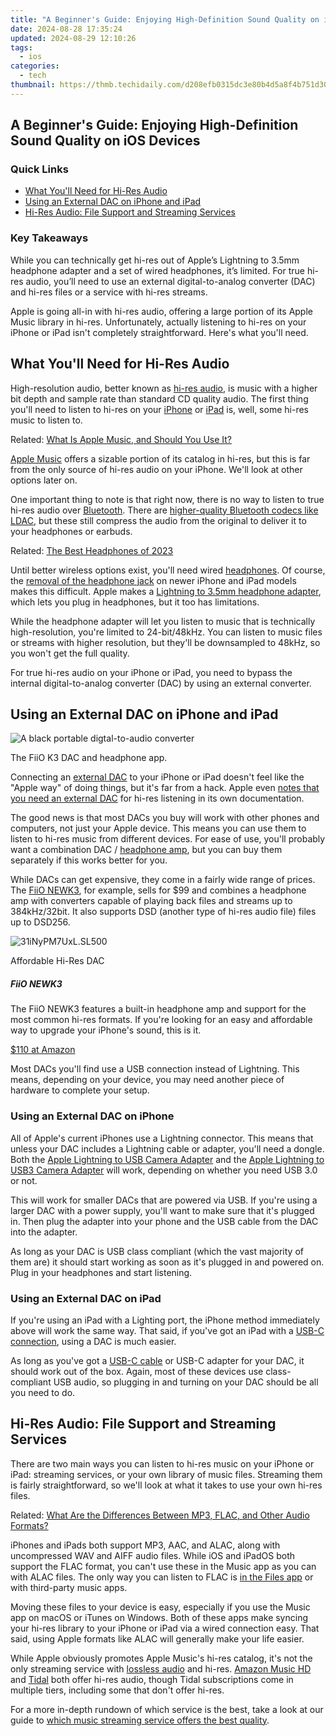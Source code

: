 ```yaml
---
title: "A Beginner's Guide: Enjoying High-Definition Sound Quality on iOS Devices"
date: 2024-08-28 17:35:24
updated: 2024-08-29 12:10:26
tags:
  - ios
categories:
  - tech
thumbnail: https://thmb.techidaily.com/d208efb0315dc3e80b4d5a8f4b751d30ee62ca28dd2151c249d15e615be6f528.jpg
---
```


## A Beginner's Guide: Enjoying High-Definition Sound Quality on iOS Devices

### Quick Links

* [What You'll Need for Hi-Res Audio](https://vp-tips.techidaily.com/new-in-2024-seamless-podcast-journey-from-creation-to-google-submission/)
* [Using an External DAC on iPhone and iPad](https://screen-sharing-recording.techidaily.com/new-capturing-consciousness-proven-techniques-for-documenting-virtual-play/)
* [Hi-Res Audio: File Support and Streaming Services](https://extra-lessons.techidaily.com/2024-approved-behind-the-curtain-detailed-guide-to-import-tasks-w11/)

### Key Takeaways

 While you can technically get hi-res out of Apple’s Lightning to 3.5mm headphone adapter and a set of wired headphones, it’s limited. For true hi-res audio, you’ll need to use an external digital-to-analog converter (DAC) and hi-res files or a service with hi-res streams.

 Apple is going all-in with hi-res audio, offering a large portion of its Apple Music library in hi-res. Unfortunately, actually listening to hi-res on your iPhone or iPad isn't completely straightforward. Here's what you'll need.

##  What You'll Need for Hi-Res Audio

 High-resolution audio, better known as [hi-res audio](https://youtube-lab.techidaily.com/24-engineering-engaging-media-excerpts/), is music with a higher bit depth and sample rate than standard CD quality audio. The first thing you'll need to listen to hi-res on your [iPhone](https://vimeo-videos.techidaily.com/in-2024-quick-vimeo-transformation-tips-easy-to-create-gifs/) or [iPad](https://screen-sharing-recording.techidaily.com/updated-in-2024-capturing-screen-content-on-huawei-mate-10-20-and-p-series-phones-via-built-in-recorders/) is, well, some hi-res music to listen to.

Related: [What Is Apple Music, and Should You Use It?](https://ios-pokemon-go.techidaily.com/most-asked-questions-about-pokemon-go-battle-league-rewards-on-apple-iphone-13-pro-max-drfone-by-drfone-virtual-ios/) 

[Apple Music](https://ios-pokemon-go.techidaily.com/most-asked-questions-about-pokemon-go-battle-league-rewards-on-apple-iphone-13-pro-max-drfone-by-drfone-virtual-ios/) offers a sizable portion of its catalog in hi-res, but this is far from the only source of hi-res audio on your iPhone. We'll look at other options later on.

 One important thing to note is that right now, there is no way to listen to true hi-res audio over [Bluetooth](https://article-posts.techidaily.com/2024-approved-insta-to-tik-integration-masterclass/). There are [higher-quality Bluetooth codecs like LDAC](https://iphone-unlock.techidaily.com/in-2024-how-to-unlock-apple-iphone-8-with-a-mask-on-drfone-by-drfone-ios/), but these still compress the audio from the original to deliver it to your headphones or earbuds.

Related: [The Best Headphones of 2023](https://mondly-stories.techidaily.com/perfezionamento-dei-numeri-italiani-per-la-comunicazione-da-1-1000/) 

 Until better wireless options exist, you'll need wired [headphones](https://mondly-stories.techidaily.com/perfezionamento-dei-numeri-italiani-per-la-comunicazione-da-1-1000/). Of course, the [removal of the headphone jack](https://activate-lock.techidaily.com/in-2024-3-effective-ways-to-unlock-icloud-account-without-password-from-apple-iphone-xr-by-drfone-ios/) on newer iPhone and iPad models makes this difficult. Apple makes a [Lightning to 3.5mm headphone adapter](https://www.amazon.com/Apple-Lightning-Audio-Cable-1-2m/dp/B08Q2FMN7L?tag=htg-v2-732gpdj-20&ascsubtag=UUhtgUeUpU203300&asc%5Frefurl=https%3A%2F%2Fwww.howtogeek.com%2F854336%2Fhow-to-listen-to-hi-res-audio-on-iphone-and-ipad%2F&asc%5Fcampaign=Short-Term), which lets you plug in headphones, but it too has limitations.

 While the headphone adapter will let you listen to music that is technically high-resolution, you're limited to 24-bit/48kHz. You can listen to music files or streams with higher resolution, but they'll be downsampled to 48kHz, so you won't get the full quality.

 For true hi-res audio on your iPhone or iPad, you need to bypass the internal digital-to-analog converter (DAC) by using an external converter.

##  Using an External DAC on iPhone and iPad

![A black portable digtal-to-audio converter](https://static1.howtogeekimages.com/wordpress/wp-content/uploads/2020/11/FiiODAC.png) 

The FiiO K3 DAC and headphone app.

 Connecting an [external DAC](https://tiktok-video-files.techidaily.com/new-in-2024-secrets-of-crafting-an-exclusive-identifier-on-tiktok/) to your iPhone or iPad doesn't feel like the "Apple way" of doing things, but it's far from a hack. Apple even [notes that you need an external DAC](https://support.apple.com/guide/iphone/listen-to-lossless-music-iph14e213417/ios) for hi-res listening in its own documentation.

 The good news is that most DACs you buy will work with other phones and computers, not just your Apple device. This means you can use them to listen to hi-res music from different devices. For ease of use, you'll probably want a combination DAC / [headphone amp](https://tech-savvy.techidaily.com/step-by-step-guide-creating-a-bootable-windows-11-installation-drive-from-an-iso-file/), but you can buy them separately if this works better for you.

 While DACs can get expensive, they come in a fairly wide range of prices. The [FiiO NEWK3](https://www.amazon.com/FiiO-Headphone-Amplifier-Resolution-Computer/dp/B09B35TCC7?tag=htg-v2-732gpdj-20&ascsubtag=UUhtgUeUpU203300&asc%5Frefurl=https%3A%2F%2Fwww.howtogeek.com%2F854336%2Fhow-to-listen-to-hi-res-audio-on-iphone-and-ipad%2F&asc%5Fcampaign=Short-Term), for example, sells for $99 and combines a headphone amp with converters capable of playing back files and streams up to 384kHz/32bit. It also supports DSD (another type of hi-res audio file) files up to DSD256.

![31iNyPM7UxL._SL500_](https://static1.howtogeekimages.com/wordpress/wp-content/uploads/2023/06/31inypm7uxl-_sl500_.jpg) 

Affordable Hi-Res DAC

#####  FiiO NEWK3

The FiiO NEWK3 features a built-in headphone amp and support for the most common hi-res formats. If you're looking for an easy and affordable way to upgrade your iPhone's sound, this is it.

[$110 at Amazon](https://www.amazon.com/FiiO-Headphone-Amplifier-Resolution-Computer/dp/B09B35TCC7) 

 Most DACs you'll find use a USB connection instead of Lightning. This means, depending on your device, you may need another piece of hardware to complete your setup.

###  Using an External DAC on iPhone

 All of Apple's current iPhones use a Lightning connector. This means that unless your DAC includes a Lightning cable or adapter, you'll need a dongle. Both the [Apple Lightning to USB Camera Adapter](https://www.amazon.com/Apple-Lightning-USB-Camera-Adapter/dp/B014VGHG0U?tag=htg-v2-732gpdj-20&ascsubtag=UUhtgUeUpU203300&asc%5Frefurl=https%3A%2F%2Fwww.howtogeek.com%2F854336%2Fhow-to-listen-to-hi-res-audio-on-iphone-and-ipad%2F&asc%5Fcampaign=Short-Term) and the [Apple Lightning to USB3 Camera Adapter](https://www.amazon.com/Apple-Lightning-USB3-Camera-Adapter/dp/B01F7KJDIM?tag=htg-v2-732gpdj-20&ascsubtag=UUhtgUeUpU203300&asc%5Frefurl=https%3A%2F%2Fwww.howtogeek.com%2F854336%2Fhow-to-listen-to-hi-res-audio-on-iphone-and-ipad%2F&asc%5Fcampaign=Short-Term) will work, depending on whether you need USB 3.0 or not.

 This will work for smaller DACs that are powered via USB. If you're using a larger DAC with a power supply, you'll want to make sure that it's plugged in. Then plug the adapter into your phone and the USB cable from the DAC into the adapter.

 As long as your DAC is USB class compliant (which the vast majority of them are) it should start working as soon as it's plugged in and powered on. Plug in your headphones and start listening.

###  Using an External DAC on iPad

 If you're using an iPad with a Lighting port, the iPhone method immediately above will work the same way. That said, if you've got an iPad with a [USB-C connection](https://screen-activity-recording.techidaily.com/navigating-lenovo-screen-capture-tools-effortlessly/), using a DAC is much easier.

 As long as you've got a [USB-C cable](https://games-able.techidaily.com/bypassing-steam-disconnection-in-windows-11/) or USB-C adapter for your DAC, it should work out of the box. Again, most of these devices use class-compliant USB audio, so plugging in and turning on your DAC should be all you need to do.

##  Hi-Res Audio: File Support and Streaming Services

 There are two main ways you can listen to hi-res music on your iPhone or iPad: streaming services, or your own library of music files. Streaming them is fairly straightforward, so we'll look at what it takes to use your own hi-res files.

Related: [What Are the Differences Between MP3, FLAC, and Other Audio Formats?](https://instagram-clips.techidaily.com/new-2024-approved-scaling-up-instagram-videos-mobile-and-desktop-approaches/) 

 iPhones and iPads both support MP3, AAC, and ALAC, along with uncompressed WAV and AIFF audio files. While iOS and iPadOS both support the FLAC format, you can't use these in the Music app as you can with ALAC files. The only way you can listen to FLAC is [in the Files app](https://fake-location.techidaily.com/life360-circle-everything-you-need-to-know-on-nokia-105-classic-drfone-by-drfone-virtual-android/) or with third-party music apps.

 Moving these files to your device is easy, especially if you use the Music app on macOS or iTunes on Windows. Both of these apps make syncing your hi-res library to your iPhone or iPad via a wired connection easy. That said, using Apple formats like ALAC will generally make your life easier.

 While Apple obviously promotes Apple Music's hi-res catalog, it's not the only streaming service with [lossless audio](https://youtube-data.techidaily.com/24-elevate-your-content-youtube-movie-maker-101/) and hi-res. [Amazon Music HD](https://www.amazon.com/music/unlimited/why-hd?tag=htg-v2-732gpdj-20&ascsubtag=UUhtgUeUpU203300&asc%5Frefurl=https%3A%2F%2Fwww.howtogeek.com%2F854336%2Fhow-to-listen-to-hi-res-audio-on-iphone-and-ipad%2F&asc%5Fcampaign=Short-Term) and [Tidal](https://tidal.com/) both offer hi-res audio, though Tidal subscriptions come in multiple tiers, including some that don't offer hi-res.

 For a more in-depth rundown of which service is the best, take a look at our guide to [which music streaming service offers the best quality](https://fox-hovers.techidaily.com/2024-approved-the-ultimate-guide-to-affordable-cloud-space-best-of-the-20/).

<ins class="adsbygoogle"
     style="display:block"
     data-ad-format="autorelaxed"
     data-ad-client="ca-pub-7571918770474297"
     data-ad-slot="1223367746"></ins>



<ins class="adsbygoogle"
     style="display:block"
     data-ad-client="ca-pub-7571918770474297"
     data-ad-slot="8358498916"
     data-ad-format="auto"
     data-full-width-responsive="true"></ins>
